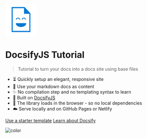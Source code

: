 <img src="_media/docs_face.png" height="100px"/>


# DocsifyJS Tutorial
> Tutorial to turn your docs into a docs site using base files

- :hourglass_flowing_sand: Quickly setup an elegant, responsive site
- :open_file_folder: Use your markdown docs as content
- :sparkles: No compilation step and no templating syntax to learn
- :nut_and_bolt: Built on [DocsifyJS](https://docsify.js.org/)
- :pushpin: The library loads in the browser - so no local dependencies
- :cloud: Serve locally and on GitHub Pages or Netlify

[Use a starter template](https://github.com/MichaelCurrin/docsify-js-template/generate)
[Learn about Docsify](#docsifyjs-tutorial-homepage)

![color](#eeefef)
